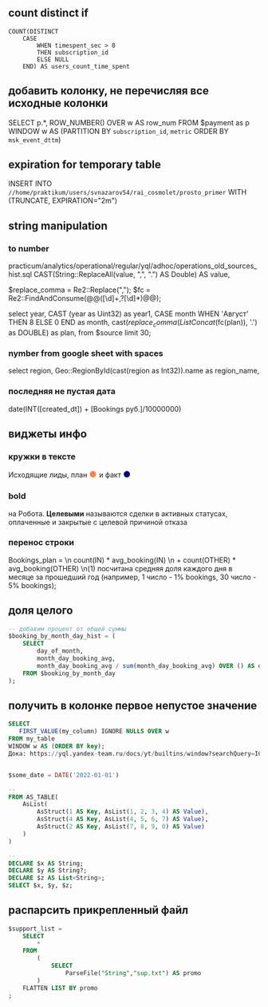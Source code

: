 ## count distinct if

    COUNT(DISTINCT 
        CASE 
            WHEN timespent_sec > 0 
            THEN subscription_id
            ELSE NULL 
        END) AS users_count_time_spent

## добавить колонку, не перечисляя все исходные колонки

SELECT p.*,
    ROW_NUMBER() OVER w AS row_num
FROM $payment as p
WINDOW w AS (PARTITION BY `subscription_id`, `metric` ORDER BY `msk_event_dttm`)

## expiration for temporary table

INSERT INTO `//home/praktikum/users/svnazarov54/rai_cosmolet/prosto_primer` 
WITH (TRUNCATE, EXPIRATION="2m")

## string manipulation

### to number
practicum/analytics/operational/regular/yql/adhoc/operations_old_sources_hist.sql
CAST(String::ReplaceAll(value, ",", ".") AS Double) AS value,

$replace_comma = Re2::Replace(",");
$fc = Re2::FindAndConsume(@@([\d]+,?[\d]*)@@);


select 
    year,
    CAST (year as Uint32) as year1,
    CASE month
        WHEN 'Август' THEN 8
        ELSE 0
    END as month, 
    cast($replace_comma(ListConcat($fc(plan)), '.') as DOUBLE) as plan,
    from $source limit 30;

### nymber from google sheet with spaces


select region, Geo::RegionById(cast(region as Int32)).name as region_name,


### последняя не пустая дата
date(INT([created_dt]) + [Bookings руб.]/10000000)


## виджеты инфо
### кружки в тексте
Исходящие лиды, план <span style="color:coral; font-size: 1.2em">&#9679; </span>  и факт <span style="color:navy; font-size: 1.2em">&#9679; </span>

### bold
 на Робота. **Целевыми** называются сделки в активных статусах, оплаченные и закрытые с целевой причиной отказа

### перенос строки
Bookings_plan = 
\n  count(IN) * avg_booking(IN) 
\n \+ count(OTHER) * avg_booking(OTHER) 
\n(1) посчитана средняя доля каждого дня в месяце за прошедший год (например, 1 число - 1% bookings, 30 число - 5% bookings);



## доля целого

```sql
-- добавим процент от общей суммы
$booking_by_month_day_hist = (
    SELECT
        day_of_month,
        month_day_booking_avg,
        month_day_booking_avg / sum(month_day_booking_avg) OVER () AS day_pct_hist
    FROM $booking_by_month_day
);
```

## получить в колонке первое непустое значение

```sql
SELECT
   FIRST_VALUE(my_column) IGNORE NULLS OVER w
FROM my_table
WINDOW w AS (ORDER BY key);
Дока: https://yql.yandex-team.ru/docs/yt/builtins/window?searchQuery=IGNORE%20NULLS#first_value-/-last_value 


$some_date = DATE('2022-01-01')

-- 
FROM AS_TABLE(
    AsList(
        AsStruct(1 AS Key, AsList(1, 2, 3, 4) AS Value),
        AsStruct(4 AS Key, AsList(4, 5, 6, 7) AS Value),
        AsStruct(2 AS Key, AsList(7, 8, 9, 0) AS Value)
    )
)

--
DECLARE $x AS String;
DECLARE $y AS String?;
DECLARE $z AS List<String>;
SELECT $x, $y, $z;
```



## распарсить прикрепленный файл

```sql
$support_list = 
    SELECT
        *
    FROM 
        (
            SELECT
                ParseFile("String","sup.txt") AS promo
        )
    FLATTEN LIST BY promo
;
```
